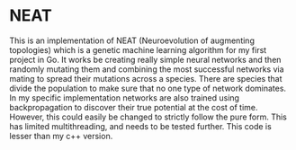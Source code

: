 # NEAT

This is an implementation of NEAT (Neuroevolution of augmenting topologies) which is a genetic machine learning algorithm for my first project in Go. It works be creating really simple neural networks and then randomly mutating them and combining the most successful networks via mating to spread their mutations across a species. There are species that divide the population to make sure that no one type of network dominates. In my specific implementation networks are also trained using backpropagation to discover their true potential at the cost of time. However, this could easily be changed to strictly follow the pure form. This has limited multithreading, and needs to be tested further. This code is lesser than my c++ version.
